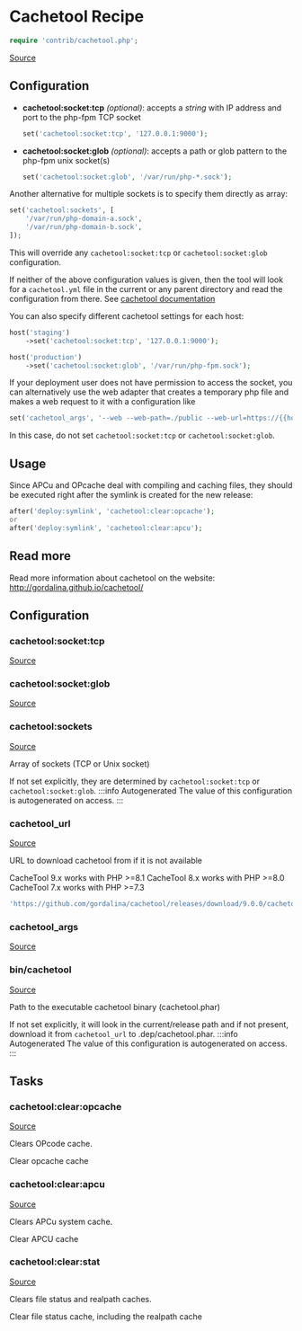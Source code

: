 <!-- DO NOT EDIT THIS FILE! -->
<!-- Instead edit contrib/cachetool.php -->
<!-- Then run bin/docgen -->

# Cachetool Recipe

```php
require 'contrib/cachetool.php';
```

[Source](/contrib/cachetool.php)




## Configuration

- **cachetool:socket:tcp** *(optional)*: accepts a *string* with IP address and port to the php-fpm TCP socket

    ```php
    set('cachetool:socket:tcp', '127.0.0.1:9000');
    ```

- **cachetool:socket:glob** *(optional)*: accepts a path or glob pattern to the php-fpm unix socket(s)

    ```php
    set('cachetool:socket:glob', '/var/run/php-*.sock');
    ```
    
Another alternative for multiple sockets is to specify them directly as array:

```php
set('cachetool:sockets', [
    '/var/run/php-domain-a.sock',
    '/var/run/php-domain-b.sock',
]);
```

This will override any `cachetool:socket:tcp` or `cachetool:socket:glob` configuration.

If neither of the above configuration values is given, then the tool will look for a `cachetool.yml` file in the current or any parent directory and read the configuration from there. See [cachetool documentation](https://github.com/gordalina/cachetool#configuration-file)

You can also specify different cachetool settings for each host:
```php
host('staging')
    ->set('cachetool:socket:tcp', '127.0.0.1:9000');

host('production')
    ->set('cachetool:socket:glob', '/var/run/php-fpm.sock');
```

If your deployment user does not have permission to access the socket, you can alternatively use
the web adapter that creates a temporary php file and makes a web request to it with a configuration like
```php
set('cachetool_args', '--web --web-path=./public --web-url=https://{{hostname}}');
```

In this case, do not set `cachetool:socket:tcp` or `cachetool:socket:glob`.

## Usage

Since APCu and OPcache deal with compiling and caching files, they should be executed right after the symlink is created for the new release:

```php
after('deploy:symlink', 'cachetool:clear:opcache');
or
after('deploy:symlink', 'cachetool:clear:apcu');
```

## Read more

Read more information about cachetool on the website:
http://gordalina.github.io/cachetool/


## Configuration
### cachetool:socket:tcp
[Source](https://github.com/deployphp/deployer/blob/master/contrib/cachetool.php#L65)





### cachetool:socket:glob
[Source](https://github.com/deployphp/deployer/blob/master/contrib/cachetool.php#L66)





### cachetool:sockets
[Source](https://github.com/deployphp/deployer/blob/master/contrib/cachetool.php#L72)

Array of sockets (TCP or Unix socket)

If not set explicitly, they are determined by `cachetool:socket:tcp` or `cachetool:socket:glob`.
:::info Autogenerated
The value of this configuration is autogenerated on access.
:::




### cachetool_url
[Source](https://github.com/deployphp/deployer/blob/master/contrib/cachetool.php#L95)

URL to download cachetool from if it is not available

CacheTool 9.x works with PHP >=8.1
CacheTool 8.x works with PHP >=8.0
CacheTool 7.x works with PHP >=7.3

```php title="Default value"
'https://github.com/gordalina/cachetool/releases/download/9.0.0/cachetool.phar'
```


### cachetool_args
[Source](https://github.com/deployphp/deployer/blob/master/contrib/cachetool.php#L96)





### bin/cachetool
[Source](https://github.com/deployphp/deployer/blob/master/contrib/cachetool.php#L102)

Path to the executable cachetool binary (cachetool.phar)

If not set explicitly, it will look in the current/release path and if not present, download it from `cachetool_url` to .dep/cachetool.phar.
:::info Autogenerated
The value of this configuration is autogenerated on access.
:::





## Tasks

### cachetool:clear:opcache
[Source](https://github.com/deployphp/deployer/blob/master/contrib/cachetool.php#L121)

Clears OPcode cache.

Clear opcache cache


### cachetool:clear:apcu
[Source](https://github.com/deployphp/deployer/blob/master/contrib/cachetool.php#L159)

Clears APCu system cache.

Clear APCU cache


### cachetool:clear:stat
[Source](https://github.com/deployphp/deployer/blob/master/contrib/cachetool.php#L174)

Clears file status and realpath caches.

Clear file status cache, including the realpath cache



